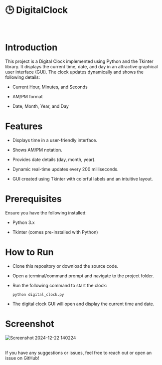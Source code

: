 # 🕒 DigitalClock
<br/>

# Introduction

This project is a Digital Clock implemented using Python and the Tkinter library. It displays the current time, date, and day in an attractive graphical user interface (GUI). The clock updates dynamically and shows the following details:

- Current Hour, Minutes, and Seconds

- AM/PM format

- Date, Month, Year, and Day

# Features

- Displays time in a user-friendly interface.

- Shows AM/PM notation.

- Provides date details (day, month, year).

- Dynamic real-time updates every 200 milliseconds.

- GUI created using Tkinter with colorful labels and an intuitive layout.

# Prerequisites

Ensure you have the following installed:

- Python 3.x

- Tkinter (comes pre-installed with Python)

# How to Run

- Clone this repository or download the source code.

- Open a terminal/command prompt and navigate to the project folder.

- Run the following command to start the clock:

      python digital_clock.py

- The digital clock GUI will open and display the current time and date.

# Screenshot

![Screenshot 2024-12-22 140224](https://github.com/user-attachments/assets/7551cc37-bc89-4810-b5ef-10ceb6fdeb87)

<br/>
If you have any suggestions or issues, feel free to reach out or open an issue on GitHub!
